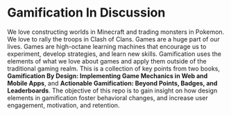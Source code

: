# Gamification In Discussion

We love constructing worlds in Minecraft and trading monsters in Pokemon. We love to rally the troops in Clash of Clans. Games are a huge part of our lives. Games are high-octane learning machines that encourage us to experiment, develop strategies, and learn new skills. Gamification uses the elements of what we love about games and apply them outside of the traditional gaming realm. This is a collection of key points from two books, __Gamification By Design: Implementing Game Mechanics in Web and Mobile Apps__, and __Actionable Gamification: Beyond Points, Badges, and Leaderboards__. The objective of this repo is to gain insight on how design elements in gamification foster behavioral changes, and increase user engagement, motivation, and retention.
